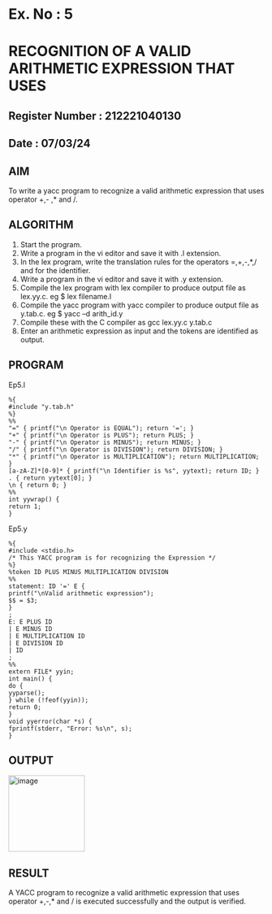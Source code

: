 # Ex. No : 5	
# RECOGNITION OF A VALID ARITHMETIC EXPRESSION THAT USES
## Register Number : 212221040130

## Date : 07/03/24

## AIM   
To write a yacc program to recognize a valid arithmetic expression that uses operator +,- ,* and /.

## ALGORITHM
1.	Start the program.
2.	Write a program in the vi editor and save it with .l extension.
3.	In the lex program, write the translation rules for the operators =,+,-,*,/ and for the identifier.
4.	Write a program in the vi editor and save it with .y extension.
5.	Compile the lex program with lex compiler to produce output file as lex.yy.c. eg $ lex filename.l
6.	Compile the yacc program with yacc compiler to produce output file as y.tab.c. eg $ yacc –d arith_id.y
7.	Compile these with the C compiler as gcc lex.yy.c y.tab.c
8.	Enter an arithmetic expression as input and the tokens are identified as output.

## PROGRAM
Ep5.I
```
%{
#include "y.tab.h"
%}
%%
"=" { printf("\n Operator is EQUAL"); return '='; }
"+" { printf("\n Operator is PLUS"); return PLUS; }
"-" { printf("\n Operator is MINUS"); return MINUS; }
"/" { printf("\n Operator is DIVISION"); return DIVISION; }
"*" { printf("\n Operator is MULTIPLICATION"); return MULTIPLICATION; }
[a-zA-Z]*[0-9]* { printf("\n Identifier is %s", yytext); return ID; }
. { return yytext[0]; }
\n { return 0; }
%%
int yywrap() {
return 1;
}
```
Ep5.y
```
%{
#include <stdio.h>
/* This YACC program is for recognizing the Expression */
%}
%token ID PLUS MINUS MULTIPLICATION DIVISION
%%
statement: ID '=' E {
printf("\nValid arithmetic expression");
$$ = $3;
}
;
E: E PLUS ID
| E MINUS ID
| E MULTIPLICATION ID
| E DIVISION ID
| ID
;
%%
extern FILE* yyin;
int main() {
do {
yyparse();
} while (!feof(yyin));
return 0;
}
void yyerror(char *s) {
fprintf(stderr, "Error: %s\n", s);
}
```

## OUTPUT 
<img width="150" alt="image" src="https://github.com/Compiler-cse/19CS409-Compiler-Design-Lab/assets/119102676/b0d4f49a-3ddf-4e7c-8340-7f4fbbf9c9c1">

## RESULT
A YACC program to recognize a valid arithmetic expression that uses operator +,-,* and / is executed successfully and the output is verified.
